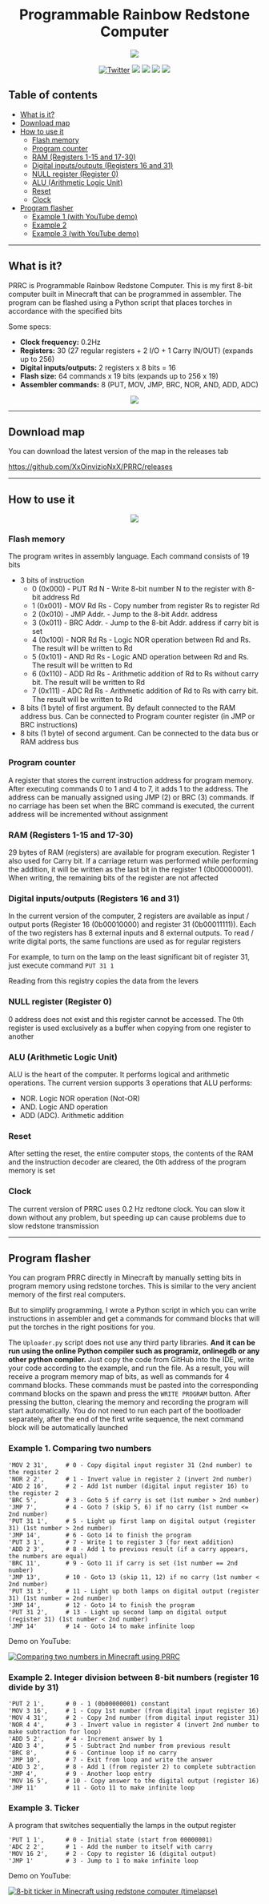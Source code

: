 <h1 align="center">Programmable Rainbow Redstone Computer</h1>

<p align="center">
    <img src="LOGO.png" >
</p>

<div style="width:100%;text-align:center;">
    <p align="center">
        <a href="https://twitter.com/fern_hertz"><img alt="Twitter" src="https://img.shields.io/twitter/url?label=My%20twitter&style=social&url=https%3A%2F%2Ftwitter.com%2Ffern_hertz" ></a>
        <a href="https://youtu.be/6nqyTfuWk78"><img src="https://img.shields.io/badge/YouTube-Comparing%20numbers-red" ></a>
        <a href="https://youtu.be/-WHM7oyI7bc"><img src="https://img.shields.io/badge/YouTube-Ticker-red" ></a>
        <a href="https://github.com/XxOinvizioNxX/PRRC/stargazers"><img src="https://img.shields.io/github/stars/XxOinvizioNxX/PRRC" ></a>
        <a href="https://github.com/XxOinvizioNxX/PRRC/releases"><img src="https://img.shields.io/badge/download_map-1.12.2-informational?logo=Github&color=purple" ></a>
    </p>
</div>

## Table of contents

- [What is it?](#what-is-it)
- [Download map](#download-map)
- [How to use it](#how-to-use-it)
  - [Flash memory](#flash-memory)
  - [Program counter](#program-counter)
  - [RAM (Registers 1-15 and 17-30)](#ram-registers-1-15-and-17-30)
  - [Digital inputs/outputs (Registers 16 and 31)](#digital-inputsoutputs-registers-16-and-31)
  - [NULL register (Register 0)](#null-register-register-0)
  - [ALU (Arithmetic Logic Unit)](#alu-arithmetic-logic-unit)
  - [Reset](#reset)
  - [Clock](#clock)
- [Program flasher](#program-flasher)
  - [Example 1 (with YouTube demo)](#example-1-comparing-two-numbers)
  - [Example 2](#example-2-integer-division-between-8-bit-numbers-register-16-divide-by-31)
  - [Example 3 (with YouTube demo)](#example-3-ticker)

----------

## What is it?

PRRC is Programmable Rainbow Redstone Computer. This is my first 8-bit computer built in Minecraft that can be programmed in assembler. The program can be flashed using a Python script that places torches in accordance with the specified bits

Some specs:
- **Clock frequency:** 0.2Hz
- **Registers:** 30 (27 regular registers + 2 I/O + 1 Carry IN/OUT) (expands up to 256)
- **Digital inputs/outputs:** 2 registers x 8 bits = 16
- **Flash size:** 64 commands x 19 bits (expands up to 256 x 19)
- **Assembler commands:** 8 (PUT, MOV, JMP, BRC, NOR, AND, ADD, ADC)

<p align="center">
    <img src="SCREENSHOT.png" >
</p>

----------

## Download map

You can download the latest version of the map in the releases tab

https://github.com/XxOinvizioNxX/PRRC/releases

----------

## How to use it

<p align="center">
    <img src="STRUCTURE.png" >
</p>

### Flash memory

The program writes in assembly language. Each command consists of 19 bits
- 3 bits of instruction
  - 0 (0x000) - PUT Rd N  - Write 8-bit number N to the register with 8-bit address Rd
  - 1 (0x001) - MOV Rd Rs - Copy number from register Rs to register Rd
  - 2 (0x010) - JMP Addr. - Jump to the 8-bit Addr. address
  - 3 (0x011) - BRC Addr. - Jump to the 8-bit Addr. address if carry bit is set
  - 4 (0x100) - NOR Rd Rs - Logic NOR operation between Rd and Rs. The result will be written to Rd
  - 5 (0x101) - AND Rd Rs - Logic AND operation between Rd and Rs. The result will be written to Rd
  - 6 (0x110) - ADD Rd Rs - Arithmetic addition of Rd to Rs without carry bit. The result will be written to Rd
  - 7 (0x111) - ADC Rd Rs - Arithmetic addition of Rd to Rs with carry bit. The result will be written to Rd
- 8 bits (1 byte) of first argument. By default connected to the RAM address bus. Can be connected to Program counter register (in JMP or BRC instructions)
- 8 bits (1 byte) of second argument. Can be connected to the data bus or RAM address bus

### Program counter

A register that stores the current instruction address for program memory. After executing commands 0 to 1 and 4 to 7, it adds 1 to the address. The address can be manually assigned using JMP (2) or BRC (3) commands. If no carriage has been set when the BRC command is executed, the current address will be incremented without assignment

### RAM (Registers 1-15 and 17-30)

29 bytes of RAM (registers) are available for program execution.
Register 1 also used for Carry bit. If a carriage return was performed while performing the addition, it will be written as the last bit in the register 1 (0b00000001). When writing, the remaining bits of the register are not affected

### Digital inputs/outputs (Registers 16 and 31)

In the current version of the computer, 2 registers are available as input / output ports (Register 16 (0b00010000) and register 31 (0b00011111)). Each of the two registers has 8 external inputs and 8 external outputs. To read / write digital ports, the same functions are used as for regular registers

For example, to turn on the lamp on the least significant bit of register 31, just execute command `PUT 31 1`

Reading from this registry copies the data from the levers

### NULL register (Register 0)

0 address does not exist and this register cannot be accessed. The 0th register is used exclusively as a buffer when copying from one register to another

### ALU (Arithmetic Logic Unit)

ALU is the heart of the computer. It performs logical and arithmetic operations. The current version supports 3 operations that ALU performs:
- NOR. Logic NOR operation (Not-OR)
- AND. Logic AND operation
- ADD (ADC). Arithmetic addition

### Reset

After setting the reset, the entire computer stops, the contents of the RAM and the instruction decoder are cleared, the 0th address of the program memory is set

### Clock

The current version of PRRC uses 0.2 Hz redtone clock. You can slow it down without any problem, but speeding up can cause problems due to slow redstone transmission

----------

## Program flasher

You can program PRRC directly in Minecraft by manually setting bits in program memory using redstone torches. This is similar to the very ancient memory of the first real computers.

But to simplify programming, I wrote a Python script in which you can write instructions in assembler and get a commands for command blocks that will put the torches in the right positions for you.

The `Uploader.py` script does not use any third party libraries. **And it can be run using the online Python compiler such as programiz, onlinegdb or any other python compiler.** Just copy the code from GitHub into the IDE, write your code according to the example, and run the file. As a result, you will receive a program memory map of bits, as well as commands for 4 command blocks. These commands must be pasted into the corresponding command blocks on the spawn and press the `WRITE PROGRAM` button. After pressing the button, clearing the memory and recording the program will start automatically. You do not need to run each part of the bootloader separately, after the end of the first write sequence, the next command block will be automatically launched

### Example 1. Comparing two numbers

```
'MOV 2 31',     # 0 - Copy digital input register 31 (2nd number) to the register 2
'NOR 2 2',      # 1 - Invert value in register 2 (invert 2nd number)
'ADD 2 16',     # 2 - Add 1st number (digital input register 16) to the register 2
'BRC 5',        # 3 - Goto 5 if carry is set (1st number > 2nd number)
'JMP 7',        # 4 - Goto 7 (skip 5, 6) if no carry (1st number <= 2nd number)
'PUT 31 1',     # 5 - Light up first lamp on digital output (register 31) (1st number > 2nd number)
'JMP 14',       # 6 - Goto 14 to finish the program
'PUT 3 1',      # 7 - Write 1 to register 3 (for next addition)
'ADD 2 3',      # 8 - Add 1 to previous result (if a carry appears, the numbers are equal)
'BRC 11',       # 9 - Goto 11 if carry is set (1st number == 2nd number)
'JMP 13',       # 10 - Goto 13 (skip 11, 12) if no carry (1st number < 2nd number)
'PUT 31 3',     # 11 - Light up both lamps on digital output (register 31) (1st number = 2nd number)
'JMP 14',       # 12 - Goto 14 to finish the program
'PUT 31 2',     # 13 - Light up second lamp on digital output (register 31) (1st number < 2nd number)
'JMP 14'        # 14 - Goto 14 to make infinite loop
```

Demo on YouTube:

[![Comparing two numbers in Minecraft using PRRC](https://img.youtube.com/vi/6nqyTfuWk78/0.jpg)](https://www.youtube.com/watch?v=6nqyTfuWk78)

### Example 2. Integer division between 8-bit numbers (register 16 divide by 31)

```
'PUT 2 1',      # 0 - 1 (0b00000001) constant
'MOV 3 16',     # 1 - Copy 1st number (from digital input register 16)
'MOV 4 31',     # 2 - Copy 2nd number (from digital input register 31)
'NOR 4 4',      # 3 - Invert value in register 4 (invert 2nd number to make subtraction for loop)
'ADD 5 2',      # 4 - Increment answer by 1
'ADD 3 4',      # 5 - Subtract 2nd number from previous result
'BRC 8',        # 6 - Continue loop if no carry
'JMP 10',       # 7 - Exit from loop and write the answer
'ADD 3 2',      # 8 - Add 1 (from register 2) to complete subtraction
'JMP 4',        # 9 - Another loop entry
'MOV 16 5',     # 10 - Copy answer to the digital output (register 16)
'JMP 11'        # 11 - Goto 11 to make infinite loop
```

### Example 3. Ticker

A program that switches sequentially the lamps in the output register

```
'PUT 1 1',      # 0 - Initial state (start from 00000001)
'ADC 2 2',      # 1 - Add the number to itself with carry
'MOV 16 2',     # 2 - Copy to register 16 (digital output)
'JMP 1'         # 3 - Jump to 1 to make infinite loop
```

Demo on YouTube:

[![8-bit ticker in Minecraft using redstone computer (timelapse)](https://img.youtube.com/vi/-WHM7oyI7bc/0.jpg)](https://www.youtube.com/watch?v=-WHM7oyI7bc)
